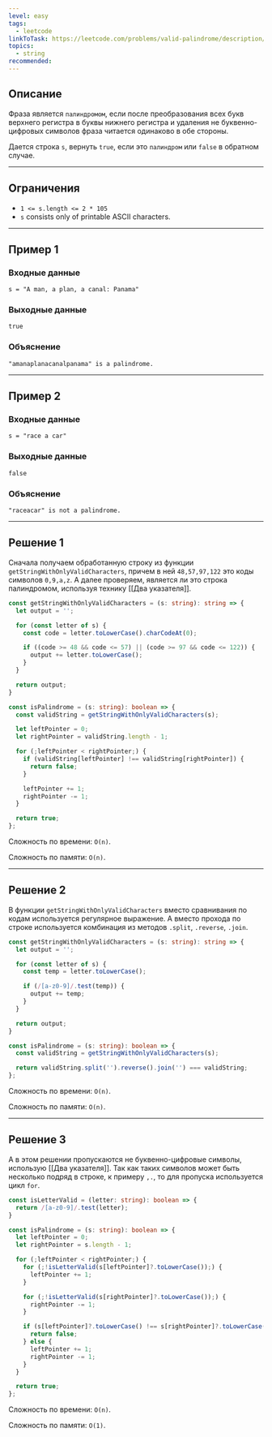 ```yaml
---
level: easy
tags:
  - leetcode
linkToTask: https://leetcode.com/problems/valid-palindrome/description/
topics:
  - string
recommended:
---
```

## Описание

Фраза является `палиндромом`, если после преобразования всех букв верхнего регистра в буквы нижнего регистра и удаления не буквенно-цифровых символов фраза читается одинаково в обе стороны.

Дается строка `s`, вернуть `true`, если это `палиндром` или `false` в обратном случае.

---
## Ограничения

- `1 <= s.length <= 2 * 105`
- `s` consists only of printable ASCII characters.

---
## Пример 1

### Входные данные

```
s = "A man, a plan, a canal: Panama"
```
### Выходные данные

```
true
```
### Объяснение

```
"amanaplanacanalpanama" is a palindrome.
```

---
## Пример 2

### Входные данные

```
s = "race a car"
```
### Выходные данные

```
false
```
### Объяснение

```
"raceacar" is not a palindrome.
```

---
## Решение 1

Сначала получаем обработанную строку из функции `getStringWithOnlyValidCharacters`, причем в ней `48,57,97,122` это коды символов `0,9,a,z`. А далее проверяем, является ли это строка палиндромом, используя технику [[Два указателя]].

```typescript
const getStringWithOnlyValidCharacters = (s: string): string => {
  let output = '';

  for (const letter of s) {
    const code = letter.toLowerCase().charCodeAt(0);

    if ((code >= 48 && code <= 57) || (code >= 97 && code <= 122)) {
      output += letter.toLowerCase();
    }
  }

  return output;
}

const isPalindrome = (s: string): boolean => {
  const validString = getStringWithOnlyValidCharacters(s);

  let leftPointer = 0;
  let rightPointer = validString.length - 1;

  for (;leftPointer < rightPointer;) {
    if (validString[leftPointer] !== validString[rightPointer]) {
      return false;
    }

    leftPointer += 1;
    rightPointer -= 1;
  }

  return true;
};
```

Сложность по времени: `O(n)`.

Сложность по памяти: `O(n)`.

---
## Решение 2

В функции `getStringWithOnlyValidCharacters` вместо сравнивания по кодам используется регулярное выражение. А вместо прохода по строке используется комбинация из методов `.split`, `.reverse`, `.join`.

```typescript
const getStringWithOnlyValidCharacters = (s: string): string => {
  let output = '';

  for (const letter of s) {
    const temp = letter.toLowerCase();

    if (/[a-z0-9]/.test(temp)) {
      output += temp;
    }
  }

  return output;
}

const isPalindrome = (s: string): boolean => {
  const validString = getStringWithOnlyValidCharacters(s);

  return validString.split('').reverse().join('') === validString;
};
```

Сложность по времени: `O(n)`.

Сложность по памяти: `O(n)`.

---
## Решение 3

А в этом решении пропускаются не буквенно-цифровые символы, использую [[Два указателя]]. Так как таких символов может быть несколько подряд в строке, к примеру `,.`, то для пропуска используется цикл `for`.

```typescript
const isLetterValid = (letter: string): boolean => {
  return /[a-z0-9]/.test(letter);
}

const isPalindrome = (s: string): boolean => {
  let leftPointer = 0;
  let rightPointer = s.length - 1;

  for (;leftPointer < rightPointer;) {
    for (;!isLetterValid(s[leftPointer]?.toLowerCase());) {
      leftPointer += 1;
    }

    for (;!isLetterValid(s[rightPointer]?.toLowerCase());) {
      rightPointer -= 1;
    }

    if (s[leftPointer]?.toLowerCase() !== s[rightPointer]?.toLowerCase()) {
      return false;
    } else {
      leftPointer += 1;
      rightPointer -= 1;
    }
  }

  return true;
};
```

Сложность по времени: `O(n)`.

Сложность по памяти: `O(1)`.
